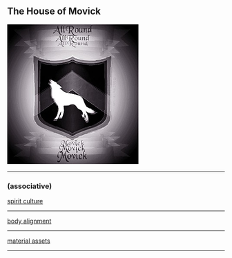 ## The House of Movick  

 ![](/images/coatarms.jpg)

---

### (associative)


[spirit culture](/culture)

---

[body alignment](/alignment)


---

[material assets](/assets/assets.md)

---
